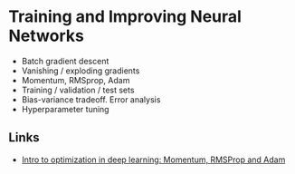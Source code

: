 # Training and Improving Neural Networks

* Batch gradient descent
* Vanishing / exploding gradients
* Momentum, RMSprop, Adam
* Training / validation / test sets
* Bias-variance tradeoff. Error analysis
* Hyperparameter tuning

## Links
* [Intro to optimization in deep learning: Momentum, RMSProp and Adam](https://medium.com/paperspace/intro-to-optimization-in-deep-learning-momentum-rmsprop-and-adam-8335f15fdee2)
